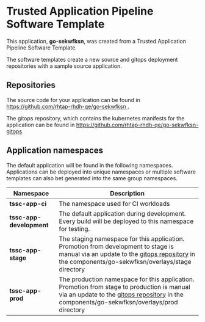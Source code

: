 # Trusted Application Pipeline Software Template

This application, **go-sekwfksn**, was created from a Trusted Application Pipeline Software Template.

The software templates create a new source and gitops deployment repositories with a sample source application. 

## Repositories

The source code for your application can be found in [https://github.com/rhtap-rhdh-qe/go-sekwfksn ](https://github.com/rhtap-rhdh-qe/go-sekwfksn ).
 
The gitops repository, which contains the kubernetes manifests for the application can be found in 
[https://github.com/rhtap-rhdh-qe/go-sekwfksn-gitops ](https://github.com/rhtap-rhdh-qe/go-sekwfksn-gitops ) 

## Application namespaces 

The default application will be found in the following namespaces. Applications can be deployed into unique namespaces or multiple software templates can also bet generated into the same group namespaces.  

|  Namespace   |  Description   |  
| -------- | -------- |
| **tssc-app-ci** | The namespace used for CI workloads |
| **tssc-app-development** | The default application during development. Every build will be deployed to this namespace for testing. |
| **tssc-app-stage** | The staging namespace for this application. Promotion from development to stage is manual via an update to the [gitops repository](https://github.com/rhtap-rhdh-qe/go-sekwfksn-gitops ) in the components/go-sekwfksn/overlays/stage directory |
| **tssc-app-prod** | The production namespace for this application. Promotion from stage to production is manual via an update to the [gitops repository](https://github.com/rhtap-rhdh-qe/go-sekwfksn-gitops ) in the components/go-sekwfksn/overlays/prod directory |